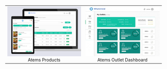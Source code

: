 
<table>
  <tr>
    <td align="center">
      <a href="images/image-1.png" target="_blank">
        <img src="images/image-1.png" alt="Atems - Product Screen" width="288" height="162">
      </a>
      <br>
      Atems Products
    </td>
    <td align="center">
      <a href="images/image-2.jpg" target="_blank">
        <img src="images/image-2.jpg" alt="Atems Outlet" width="288" height="162">
      </a>
      <br>
      Atems Outlet Dashboard
    </td>
  </tr>
</table>
